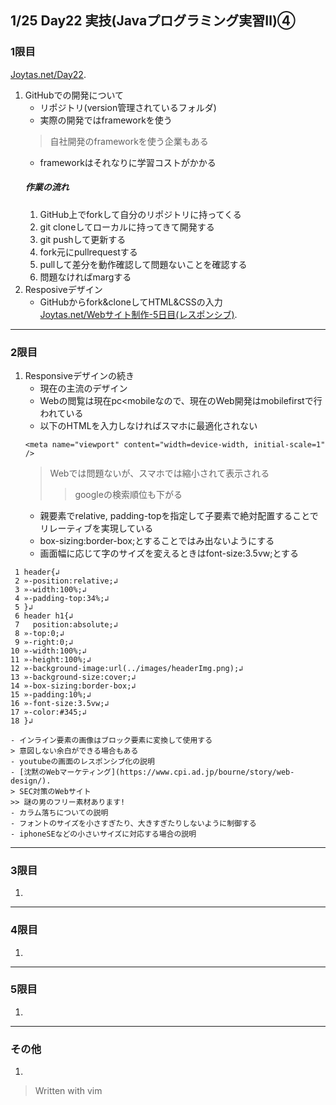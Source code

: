 ## 1/25 Day22 実技(Javaプログラミング実習Ⅱ)④
### 1限目
[Joytas.net/Day22](https://joytas.net/%e8%a8%93%e7%b7%b4/day22).
1. GitHubでの開発について
	- リポジトリ(version管理されているフォルダ)
	- 実際の開発ではframeworkを使う
	> 自社開発のframeworkを使う企業もある
	- frameworkはそれなりに学習コストがかかる
	##### 作業の流れ
	1. GitHub上でforkして自分のリポジトリに持ってくる
	1. git cloneしてローカルに持ってきて開発する
	1. git pushして更新する
	1. fork元にpullrequestする
	1. pullして差分を動作確認して問題ないことを確認する
	1. 問題なければmargする
1. Resposiveデザイン
	- GitHubからfork&cloneしてHTML&CSSの入力  
	[Joytas.net/Webサイト制作-5日目(レスポンシブ)](GitHubからfork&cloneしてHTML&CSSの入力).
---
### 2限目
1. Responsiveデザインの続き
	- 現在の主流のデザイン
	- Webの閲覧は現在pc\<mobileなので、現在のWeb開発はmobilefirstで行われている
	- 以下のHTMLを入力しなければスマホに最適化されない
	~~~
	<meta name="viewport" content="width=device-width, initial-scale=1" />
	~~~
	> Webでは問題ないが、スマホでは縮小されて表示される
	>> googleの検索順位も下がる
	- 親要素でrelative, padding-topを指定して子要素で絶対配置することでリレーティブを実現している
	- box-sizing:border-box;とすることではみ出ないようにする
	- 画面幅に応じて字のサイズを変えるときはfont-size:3.5vw;とする
 ~~~
  1 header{↲
  2 »-position:relative;↲
  3 »-width:100%;↲
  4 »-padding-top:34%;↲
  5 }↲
  6 header h1{↲
  7   position:absolute;↲
  8 »-top:0;↲
  9 »-right:0;↲
 10 »-width:100%;↲
 11 »-height:100%;↲
 12 »-background-image:url(../images/headerImg.png);↲
 13 »-background-size:cover;↲
 14 »-box-sizing:border-box;↲
 15 »-padding:10%;↲
 16 »-font-size:3.5vw;↲
 17 »-color:#345;↲
 18 }↲
 ~~~
	- インライン要素の画像はブロック要素に変換して使用する
	> 意図しない余白ができる場合もある
	- youtubeの画面のレスポンシブ化の説明
	- [沈黙のWebマーケティング](https://www.cpi.ad.jp/bourne/story/web-design/).
	> SEC対策のWebサイト
	>> 謎の男のフリー素材あります!
	- カラム落ちについての説明
	- フォントのサイズを小さすぎたり、大きすぎたりしないように制御する
	- iphoneSEなどの小さいサイズに対応する場合の説明
---
### 3限目
1.
---
### 4限目
1.
---
### 5限目
1.
---
### その他
1.


> Written with vim
